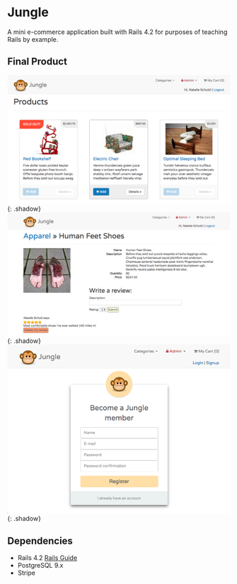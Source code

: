 # Jungle

A mini e-commerce application built with Rails 4.2 for purposes of teaching Rails by example.


## Final Product 

!["Homepage"](https://github.com/Nschulz88/jungle-rails/blob/6c2e68c5b2f2b5678a95f3068776ece94fb73c77/app/assets/images/screenshot_home.png){: .shadow}
!["Product page"](https://github.com/Nschulz88/jungle-rails/blob/6c2e68c5b2f2b5678a95f3068776ece94fb73c77/app/assets/images/screenshot_product.png){: .shadow}
!["Registration"](https://github.com/Nschulz88/jungle-rails/blob/6c2e68c5b2f2b5678a95f3068776ece94fb73c77/app/assets/images/screenshot_registration.png){: .shadow}


## Dependencies

* Rails 4.2 [Rails Guide](http://guides.rubyonrails.org/v4.2/)
* PostgreSQL 9.x
* Stripe
